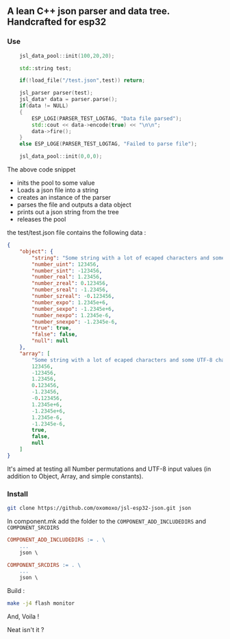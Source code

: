 ## A lean C++ json parser and data tree. Handcrafted for esp32

### Use

```cpp
	jsl_data_pool::init(100,20,20);

	std::string test;

	if(!load_file("/test.json",test)) return;

	jsl_parser parser(test);
	jsl_data* data = parser.parse();
	if(data != NULL)
	{
		ESP_LOGI(PARSER_TEST_LOGTAG, "Data file parsed");
		std::cout << data->encode(true) << "\n\n";
		data->fire();
	}
	else ESP_LOGE(PARSER_TEST_LOGTAG, "Failed to parse file");

	jsl_data_pool::init(0,0,0);
```

The above code snippet
- inits the pool to some value
- Loads a json file into a string
- creates an instance of the parser
- parses the file and outputs a data object
- prints out a json string from the tree
- releases the pool

the test/test.json file contains the following data :

```json
{
	"object": {
		"string": "Some string with a lot of ecaped characters and some UTF-8 characters : \\ \" \/ \f \b \n \r \t \u03A9-Ω-\u03C9-ω",
		"number_uint": 123456,
		"number_sint": -123456,
		"number_real": 1.23456,
		"number_zreal": 0.123456,
		"number_sreal": -1.23456,
		"number_szreal": -0.123456,
		"number_expo": 1.2345e+6,
		"number_sexpo": -1.2345e+6,
		"number_nexpo": 1.2345e-6,
		"number_snexpo": -1.2345e-6,
		"true": true,
		"false": false,
		"null": null
	},
	"array": [
		"Some string with a lot of ecaped characters and some UTF-8 characters : \\ \" \/ \f \b \n \r \t \u03A9-Ω-\u03C9-ω",
		123456,
		-123456,
		1.23456,
		0.123456,
		-1.23456,
		-0.123456,
		1.2345e+6,
		-1.2345e+6,
		1.2345e-6,
		-1.2345e-6,
		true,
		false,
		null
	]
}
```

It's aimed at testing all Number permutations and UTF-8 input values (in addition to Object, Array, and simple constants).


### Install

```bash
git clone https://github.com/oxomoxo/jsl-esp32-json.git json
```
In component.mk add the folder to the `COMPONENT_ADD_INCLUDEDIRS` and `COMPONENT_SRCDIRS`

```mk
COMPONENT_ADD_INCLUDEDIRS := . \
	...
	json \

COMPONENT_SRCDIRS := . \
	...
	json \
```

Build :

```bash
make -j4 flash monitor
```

And, Voila !

Neat isn't it ?

